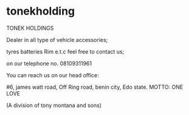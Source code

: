 # tonekholding
TONEK HOLDINGS
 

Dealer in all type of vehicle accessories;

tyres
batteries
Rim e.t.c
feel free to contact us;

on our telephone no. 08109311961

You can reach us on our head office:

#6, james watt road,
Off Ring road, benin city,
Edo state.
MOTTO: ONE LOVE

(A division of tony montana and sons)
